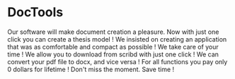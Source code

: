 # DocTools

Our software will make document creation a pleasure.
Now with just one click you can create a thesis model !
We insisted on creating an application that was as comfortable and compact as possible !
We take care of your time !
We allow you to download from scribd with just one click !
We can convert your pdf file to docx, and vice versa !
For all functions you pay only 0 dollars for lifetime !
Don't miss the moment.
Save time !
